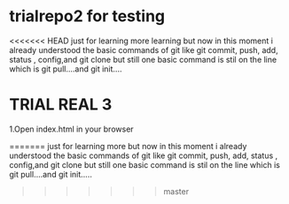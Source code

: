 # trialrepo2 for testing

<<<<<<< HEAD
just for learning more learning but now in this moment i already understood the basic commands of git like git commit, push, add, status , config,and git clone but still one basic command is stil on  the line which is git pull....and git init.... 

# TRIAL REAL 3
1.Open index.html in your browser
  
=======
just for learning more  but now in this moment i already understood the basic commands of git like git commit, push, add, status , config,and git clone but still one basic command is stil on  the line which is git pull....and git init.....  
>>>>>>> master
